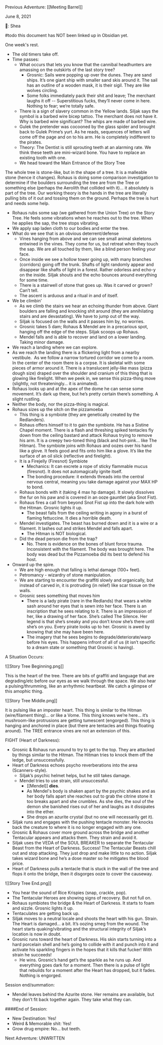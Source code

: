 Previous Adventure: [[Meeting Barrel]]

June 8, 2021

🐐: Shea

#todo this document has NOT been linked up in Obsidian yet.

One week's rest. 

* The old timers take off.
* Time passes:
	* What occurs that lets you know that the cannibal headhunters are amassing on the outskirts of the last story tree?
		* Grosnic: Sails were popping up over the dunes. They are sand ships. It’s one giant ship with smaller sand skis around it. The sail has an outline of a wooden mask, it is their sigil. They are like wolves circling.
		* Some folks immediately pack their shit and leave; The merchant laughs it off -- Superstitious fucks, they’ll never come in here. Nothing to fear; we’re totally safe.
	* There is a sign of slavery common in the Yellow lands. Siljak says the symbol is a barbed wire bicep tattoo. The merchant does not have it. Why is barbed wire significant? The whips are made of barbed wire.
	* Gulek the pretender was cocooned by the glass spider and brought back to Gulek Prime’s yurt. As he reads, sequences of letters will come off the page and on to his arm. He is completely indifferent to the pirates.
	* Theory: The Dentist is still sprouting teeth at an alarming rate. We think these teeth are mini-wizard bone. You have to replace an existing tooth with one.
	* We head toward the Main Entrance of the Story Tree

The whole tree is stone-like, but in the shape of a tree. It is a malleable stone (hence it changes). Rohaus is doing some comparison investigation to determine if the boulders surrounding the tree are from the Tree or something else (perhaps the Aerolith that collided with it)... it absolutely is part of the tree. Our working theory is the hands in the tree are literally pulling bits of it out and tossing them on the ground. Perhaps the tree is hurt and needs some help.

* Rohaus rubs some sap (we gathered from the Union Tree) on the Story Tree. He feels some vibrations when he reaches out to the tree. When he applies the sap, the tree stops vibrating.
* We apply sap laden cloth to our bodies and enter the tree.
* What do we see that is an obvious deterrent/defense
	* Vines hanging from above and we can see small animal skeletons entwined in the vines. They come for us, but retreat when they touch the sap. We are all touched by them, like a blind person feeling your face.
	* Once inside we see a hollow tower going up, with many branches (corridors) going off the trunk. Shafts of light randomly appear and disappear like shafts of light in a forest. Rather odorless and echo-y on the inside. Siljak shouts and the echo bounces around everything for some time. 
	* There is a stairwell of stone that goes up. Was it carved or grown? Can’t tell.
	* The ascent is arduous and a ritual in and of itself. 
* We be climbin’
	* As we climb the stairs we hear an echoing thunder from above. Giant boulders are falling and knocking shit around (they are annihilating stairs and are devastating). We have to jump out of the way.
	* Siljak is focused on the walls and it passes him by, no worries.
	* Grosnic takes 5 dam; Rohaus & Mendel are in a precarious spot, hanging off the edge of the steps. Siljak scoops up Rohaus.
	* Mendel falls and is able to recover and land on a lower landing. Taking minor damage.
* We reach a landing where we can explore.
* As we reach the landing there is a flickering light from a nearby vestibule.  As we follow a narrow tortured corridor we come to a room. In the center of the room there is a corpse. It is skeletal with some pieces of armor around it. There is a translucent jelly-like mass (pizza dough size) draped over the shoulder and cranium of this thing that is glowing like firelight. When we peek in, we sense this pizza-thing move (slightly, not threateningly… it is animated). 
* Rohaus looks up and at the apex of the dome he can sense some movement. It’s dark up there, but he’s pretty certain there’s something. A slight rustling.
* Neither the body, nor the pizza-thing is magical.
* Rohaus sizes up the sitch on the pizzamoeba
	* This thing is a symbiote (they are genetically created by the Redlanders).
	* Rohaus offers himself to it to gain the symbiote. He has a Sistine Chapel moment. There is a flash and threshing spiked tentacles fly down from the ceiling bastard and attack Rohaus trying to remove his arm. It is a creepy two-toned thing (black and hot-pink… like The Hitman). The symbiote joins with Rohaus and oozes over his hand like a glove. It feels good and fits onto him like a glove. It’s like the surface of an oil slick (reflective and firelight).
	* It is a Firejelly (Firesnot) Symbiote
		* Mechanics: It can excrete a rope of sticky flammable mucus (firesnot). It does not automagically ignite itself.
		* The bonding procedure: it extends threads into the central nervous central, meaning you take damage against your MAX HP to bond.
	* Rohaus bonds with it (taking 4 max hp damage). It slowly dissolves the fur on his paw and is covered in an ooze gauntlet (aka Snot Fist).
	* Rohaus fires a call from beyond Snot Fist up into the dark hole with the Hitman. Grosnic lights it up.
		* The beast falls from the ceiling writing in agony in a burst of flaming fettuccine. It dies a horrible death.
	* Mendel investigates. The beast has burned down and it is a wire or a filament. It lashes out and strikes Mendel and falls apart. 
		* The Hitman is NOT biological.
	* Did the dead person die from the trap? 
		* No. There is evidence on the bones of blunt force trauma. Inconsistent with the filament. The body was brought here. The body was dead but the Pizzamoeba did its best to defend his host.
* Onward up the spire.
	* We are high enough that falling is lethal damage (100+ feet).
	* Petromancy - wizardry of stone manipulation. 
	* We are starting to encounter the graffiti slowly and organically, but instead of carved in, it is protruding (in relief) like scar tissue on the walls.
	* Grosnic sees something that moves him
		* There is a lady pirate (rare in the Redlands) that wears a white sash around her eyes that is sewn into her face. There is an inscription that he sees relating to it. There is an impression of her, like a drawing of her face. She’s called The Silence. Her legend is that she’s sneaky and you don’t know she’s there until she’s on you. Every pirate looks up to her. Grosnic is awed by knowing that she may have been here.
		* The imagery that he sees begins to degrade/deteriorate/warp before his eyes. This happens infront of all of us (it isn’t specific to a dream state or something that Grosnic is having).

A Situation Occurs:

![[Story Tree Beginning.png]]

This is the heart of the tree. There are bits of graffiti and language that are degrading/etc before our eyes as we walk through the space. We also hear a pulsing/thrumming, like an arrhythmic heartbeat. We catch a glimpse of this amophic thing. 

![[Story Tree Middle.png]]

It is pulsing like an imposter heart. This thing is similar to the Hitman (wire/filament thing)... or like a Vome. This thing knows we’re here… it’s mushroom-like protrusions are getting tumescent (engorged). This thing is hanging and anchored in place (but there are tentacles and things floating around). The TREE entrance vines are not an extension of this.

FIGHT (Heart of Darkness):

* Grosnic & Rohaus run around to try to get to the top. They are attacked by things similar to the Hitman. The Hitman tries to knock them off the ledge, but unsuccessfully.
* Heart of Darkness echoes psycho reverberations into the area (Scanners-style).
	* Siljak’s psychic helmet helps, but he still takes damage.
	* Mendel tries to use strain, still unsuccessful. 
		* [[Mendel]] **dies**.
		* As Mendel's body is shaken apart by the psychic shakes and as her body falls apart she reaches out to grab the citrine stone it too breaks apart and she crumbles. As she dies, the soul of the demon she banished rises out of her and laughs as it dissipates into the ether.
		* She drops an azurite crystal (but no one will necessarily get it).
* Siljak runs and engages with the pushing tentacle monster. He knocks back the creature to where it is no longer engaged with any one.
* Grosnic & Rohaus cover more ground across the bridge and another Tentacular appears and attacks them. They strain and avoid it. 
* Siljak uses the VEDA of the SOUL BREAKER to separate the Tentacular Beast from the Heart of Darkness. Success! The Tentacular Beasts chill out and stop attacking. They just drop and make little to no action. Siljak takes wizard bone and he’s a dose master so he mitigates the blood price.
* Heart of Darkness pulls a tentacle that is stuck in the wall of the tree and flops it onto the bridge, then it disgorges ooze to cover the causeway. 

![[Story Tree End.png]]

* You hear the sound of Rice Krispies (snap, crackle, pop).
* The Tentacular Heroes are showing signs of recovery. But not full on.
* Rohaus symbiotes the bridge & the Heart of Darkness. It starts to foam and sizzle. Grosnic lights it up.
* Tentaculates are getting back up.
* Siljak moves to a neutral locale and shoots the heart with his gun. Strain. The Heart is damaged… a bit. It’s oozing smeg from the wound. The heart starts quaking/vibrating and the structural integrity of Siljak’s location is now in doubt. 
* Grosnic runs toward the heart of Darkness. His skin starts turning into a hard porcelain shell and he’s going to collide with it and punch into it and activate his sparkling fingers in the hopes that it kills that fucker! With strain he succeeds!
	* He wins. Grosnic’s hand get’s the sparkle as he runs up. And everything goes dark for a moment. Then there is a pulse of light that rebuilds for a moment after the Heart has dropped, but it fades. Nothing is engorged. 

Session end/summation:

* Mendel leaves behind the Azurite stone. Her remains are available, but they don’t fit back together again. They take what they can.

####End of Session:

* New Destination: Yes!
* Weird & Memorable shit: Yes!
* Grow drug empire: No… but teeth.

Next Adventure: UNWRITTEN